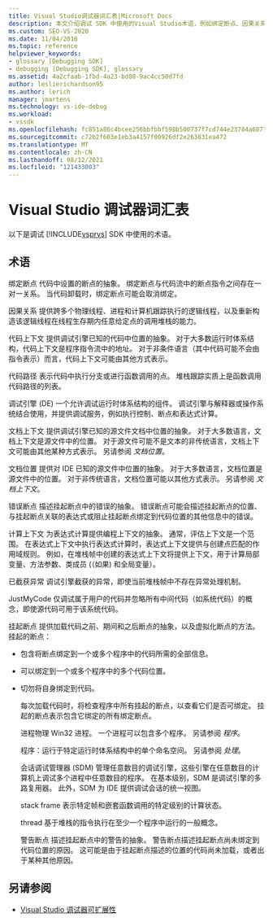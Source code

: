 ```yaml
---
title: Visual Studio调试器词汇表|Microsoft Docs
description: 本文介绍调试 SDK 中使用的Visual Studio术语，例如绑定断点、因果关系和代码上下文。
ms.custom: SEO-VS-2020
ms.date: 11/04/2016
ms.topic: reference
helpviewer_keywords:
- glossary [Debugging SDK]
- debugging [Debugging SDK], glossary
ms.assetid: 4a2cfaab-1fbd-4a23-bd00-9ac4cc50d7fd
author: leslierichardson95
ms.author: lerich
manager: jmartens
ms.technology: vs-ide-debug
ms.workload:
- vssdk
ms.openlocfilehash: fc851a86c4bcee256bbfbbf598b500737f7cd744e23784a687725f986765667c
ms.sourcegitcommit: c72b2f603e1eb3a4157f00926df2e263831ea472
ms.translationtype: MT
ms.contentlocale: zh-CN
ms.lasthandoff: 08/12/2021
ms.locfileid: "121433003"
---
```

# <a name="visual-studio-debugger-glossary"></a>Visual Studio 调试器词汇表
以下是调试 [!INCLUDE[vsprvs](../../../code-quality/includes/vsprvs_md.md)] SDK 中使用的术语。

## <a name="terms"></a>术语
 绑定断点 代码中设置的断点的抽象。 绑定断点与代码流中的断点指令之间存在一对一关系。 当代码卸载时，绑定断点可能会取消绑定。

 因果关系 提供跨多个物理线程、进程和计算机跟踪执行的逻辑线程，以及重新构造该逻辑线程在线程生存期内任意给定点的调用堆栈的能力。

 代码上下文 提供调试引擎已知的代码中位置的抽象。 对于大多数运行时体系结构，代码上下文是程序指令流中的地址。 对于非条件语言（其中代码可能不会由指令表示）而言，代码上下文可能由其他方式表示。

 代码路径 表示代码中执行分支或进行函数调用的点。 堆栈跟踪实质上是函数调用代码路径的列表。

 调试引擎 (DE) 一个允许调试运行时体系结构的组件。 调试引擎与解释器或操作系统结合使用，并提供调试服务，例如执行控制、断点和表达式计算。

 文档上下文 提供调试引擎已知的源文件文档中位置的抽象。 对于大多数语言，文档上下文是源文件中的位置。 对于源文件可能不是文本的非传统语言，文档上下文可能由其他某种方式表示。 另请参阅 *文档位置*。

 文档位置 提供对 IDE 已知的源文件中位置的抽象。 对于大多数语言，文档位置是源文件中的位置。 对于非传统语言，文档位置可能以其他方式表示。 另请参阅 *文档上下文*。

 错误断点 描述挂起断点中的错误的抽象。 错误断点可能会描述挂起断点的位置、与挂起断点关联的表达式或阻止挂起断点绑定到代码位置的其他信息中的错误。

 计算上下文 为表达式计算提供编程上下文的抽象。 通常，评估上下文是一个范围。 在表达式上下文中执行表达式计算时，表达式上下文提供与创建点匹配的作用域规则。 例如，在堆栈帧中创建的表达式上下文将提供上下文，用于计算局部变量、方法参数、类成员 (（如果) 和全局变量）。

 已截获异常 调试引擎截获的异常，即使当前堆栈帧中不存在异常处理机制。

 JustMyCode 仅调试属于用户的代码并忽略所有中间代码（如系统代码）的概念，即使源代码可用于该系统代码。

 挂起断点 提供加载代码之前、期间和之后断点的抽象，以及虚拟化断点的方法。 挂起的断点：

- 包含将断点绑定到一个或多个程序中的代码所需的全部信息。

- 可以绑定到一个或多个程序中的多个代码位置。

- 切勿将自身绑定到代码。

  每次加载代码时，将检查程序中所有挂起的断点，以查看它们是否可绑定。 挂起的断点表示包含它绑定的所有绑定断点。

  进程物理 Win32 进程。 一个进程可以包含多个程序。 另请参阅 *程序*。

  程序：运行于特定运行时体系结构中的单个命名空间。 另请参阅 *处理*。

  会话调试管理器 (SDM) 管理任意数目的调试引擎，这些引擎在任意数目的计算机上调试多个进程中任意数目的程序。 在基本级别，SDM 是调试引擎的多路复用器。 此外，SDM 为 IDE 提供调试会话的统一视图。

  stack frame 表示特定帧和嵌套函数调用的特定级别的计算状态。

  thread 基于堆栈的指令执行在至少一个程序中运行的一般概念。

  警告断点 描述挂起断点中的警告的抽象。 警告断点描述挂起断点尚未绑定到代码位置的原因。 这可能是由于挂起断点描述的位置的代码尚未加载，或者出于某种其他原因。

## <a name="see-also"></a>另请参阅
- [Visual Studio 调试器可扩展性](../../../extensibility/debugger/visual-studio-debugger-extensibility.md)
